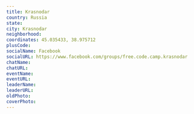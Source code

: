 ```yaml
---
title: Krasnodar
country: Russia
state: 
city: Krasnodar
neighborhood: 
coordinates: 45.035433, 38.975712
plusCode:
socialName: Facebook
socialURL: https://www.facebook.com/groups/free.code.camp.krasnodar
chatName:
chatURL:
eventName:
eventURL:
leaderName:
leaderURL:
oldPhoto: 
coverPhoto:
---
```

